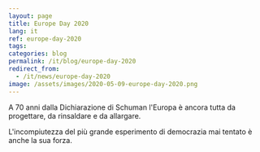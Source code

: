 ```yaml
---
layout: page
title: Europe Day 2020
lang: it
ref: europe-day-2020
tags:
categories: blog
permalink: /it/blog/europe-day-2020
redirect_from:
  - /it/news/europe-day-2020
image: /assets/images/2020-05-09-europe-day-2020.png
---
```


A 70 anni dalla Dichiarazione di Schuman l'Europa è ancora tutta da progettare, da rinsaldare e da allargare.

L'incompiutezza del più grande esperimento di democrazia mai tentato è anche la sua forza.
